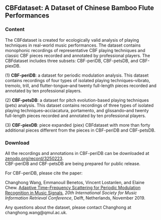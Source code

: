 <h2>CBFdataset: A Dataset of Chinese Bamboo Flute Performances</h2>

<h3>
Content
</h3>

<p>
The CBFdataset is created for ecologically valid analysis of playing techniques in real-world music performances. The dataset contains monophonic recordings of representative CBF playing techniques and classic CBF pieces recorded and annotated by professional players. The CBFdataset includes three subsets: CBF-periDB, CBF-petsDB, and CBF-piexDB.
</p>

<p>
(1) <b>CBF-periDB</b>: a dataset for periodic modulation analysis. This dataset contains recordings of four types of isolated playing techniques–vibrato, tremolo, trill, and flutter-tongue–and twenty full-length pieces recorded and annotated by ten professional players.
</p>
<p>
(2) <b>CBF-petsDB</b>: a dataset for pitch evolution-based playing techniques (pets) analysis. This dataset contains recordings of three types of isolated playing techniques–acciacatura, portamento, and glissando–and twenty full-length pieces recorded and annotated by ten professional players.
</p>
<p>
(3) <b>CBF-piexDB</b>: piece expanded (piex) CBFdataset with more than forty additional pieces different from the pieces in CBF-periDB and CBF-petsDB.
</p>

<h3>
Download
</h3>

<p>
All the recordings and annotations in CBF-periDB can be downloaded at <a href="https://zenodo.org/record/3250223">zenodo.org/record/3250223</a>. <br>
	CBF-periDB and CBF-petsDB are being prepared for public release.
</p>

<p>
For CBF-periDB, please cite the paper:
</p>

<p>
Changhong Wang, Emmanouil Benetos, Vincent Lostanlen, and Elaine Chew. <a href="https://qmro.qmul.ac.uk/xmlui/handle/123456789/59179">
Adaptive Time–Frequency Scattering for Periodic Modulation Recognition in Music Signals</a>, <i>20th International Society
	for Music Information Retrieval Conference</i>, Delft, Netherlands, November 2019.
</p>

<p>
Any questions about the dataset, please contact Changhong at changhong.wang@qmul.ac.uk.
</p>
